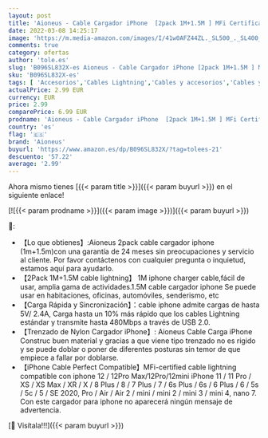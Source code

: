 ```yaml
---
layout: post
title: 'Aioneus - Cable Cargador iPhone  [2pack 1M+1.5M ] MFi Certificado Cable Lightning Carga Rápida Trenzado de Nylon Cargador iPhone Compatible con iPhone 12 11 Pro Max XS XR X 8 7 Plus 6s 6 Plus 5s SE  iPad'
date: 2022-03-08 14:25:17
image: 'https://m.media-amazon.com/images/I/41w0AFZ44ZL._SL500_._SL400_.jpg'
comments: true
category: ofertas
author: 'tole.es'
slug: 'B096SL832X-es Aioneus - Cable Cargador iPhone [2pack 1M+1.5M ] MFi...'
sku: 'B096SL832X-es'
tags: [ 'Accesorios','Cables Lightning','Cables y accesorios','Cables y conectores','Informática','aioneus','ipad','iphone', ]
actualPrice: 2.99 EUR
currency: EUR
price: 2.99
comparePrice: 6.99 EUR
prodname: 'Aioneus - Cable Cargador iPhone  [2pack 1M+1.5M ] MFi Certificado Cable Lightning Carga Rápida Trenzado de Nylon Cargador iPhone Compatible con iPhone 12 11 Pro Max XS XR X 8 7 Plus 6s 6 Plus 5s SE  iPad'
country: 'es'
flag: '🇪🇸'
brand: 'Aioneus'
buyurl: 'https://www.amazon.es/dp/B096SL832X/?tag=tolees-21'
descuento: '57.22'
average: '2.99'
---
```


Ahora mismo tienes [{{< param title >}}]({{< param buyurl >}}) en el siguiente enlace!

[![{{< param prodname >}}]({{< param image >}})]({{< param buyurl >}})

🔎:

- 【Lo que obtienes】:Aioneus 2pack cable cargador iphone (1m+1.5m)con una garantía de 24 meses sin preocupaciones y servicio al cliente. Por favor contáctenos con cualquier pregunta o inquietud, estamos aquí para ayudarlo.
- 【2Pack 1M+1.5M cable lightning】 1M iphone charger cable,fácil de usar, amplia gama de actividades.1.5M cable cargador iphone Se puede usar en habitaciones, oficinas, automóviles, senderismo, etc
- 【Carga Rápida y Sincronización】：cable iphone admite cargas de hasta 5V/ 2.4A, Carga hasta un 10% más rápido que los cables Lightning estándar y transmite hasta 480Mbps a través de USB 2.0.
- 【Trenzado de Nylon Cargador iPhone】: Aioneus Cable Carga iPhone Construc buen material y gracias a que viene tipo trenzado no es rigido y se puede doblar o poner de diferentes posturas sin temor de que empiece a fallar por doblarse.
- 【iPhone Cable Perfect Compatible】MFi-certified cable lightning compatible con iphone 12 / 12Pro Max/12Pro/12mini iPhone 11 / 11 Pro / XS / XS Max / XR / X / 8 Plus / 8 / 7 Plus / 7 / 6s Plus / 6s / 6 Plus / 6 / 5s / 5c / 5 / SE 2020, Pro / Air / Air 2 / mini / mini 2 / mini 3 / mini 4, nano 7. Con este cargador para iphone no aparecerá ningún mensaje de advertencia.

[🛒 Visítala!!!]({{< param buyurl >}})
